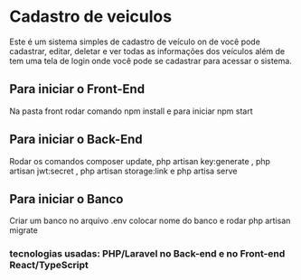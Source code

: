 <h1>Cadastro de veiculos</h1>

<p>
Este é um sistema simples de cadastro de veículo on de você pode cadastrar, editar, deletar e ver todas as informações dos veículos
além de tem uma tela de login onde você pode se cadastrar para acessar o sistema.
</p>

<h2>Para iniciar o Front-End</h2>

<p>Na pasta front rodar comando npm install e para iniciar npm start </p>

<h2>Para iniciar o Back-End</h2>

<p> Rodar os comandos composer update, php artisan key:generate , php artisan jwt:secret , php artisan storage:link e php artisa serve </p>

<h2>Para iniciar o Banco</h2>

<p> Criar um banco no arquivo .env colocar nome do banco e rodar php artisan migrate </p>

<h3> tecnologias usadas: PHP/Laravel no Back-end e no Front-end React/TypeScript </h3>


